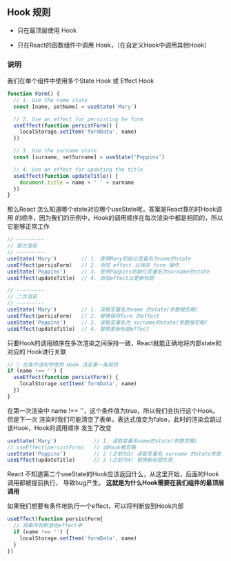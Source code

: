 
## Hook 规则

- 只在最顶层使用 Hook

- 只在React的函数组件中调用 Hook，（在自定义Hook中调用其他Hook）

### 说明

我们在单个组件中使用多个State Hook 或 Effect Hook

```js
function Form() {
  // 1. Use the name state
  const [name, setName] = useState('Mary')

  // 2. Use an effect for persisting he form
  useEffect(function persistForm() {
    localStorage.setItem('formData', name)
  })

  // 3. Use the surname state
  const [surname, setSurname] = useState('Poppins')

  // 4. Use an effect for updating the title
  useEffect(function updateTitle() {
    document.title = name + ' ' + surname
  })
}
```

那么React 怎么知道哪个state对应哪个useState呢，答案是React靠的时Hook调用
的顺序，因为我们的示例中，Hook的调用顺序在每次渲染中都是相同的，所以它能够正常工作

```js
// ---------
// 首次渲染
// ---------
useState('Mary')        // 1. 使用Mary初始化变量名为name的state
useEffect(persisForm)   // 2. 添加 effect 以保存 form 操作
useState('Poppins')     // 3. 使用Poppins初始化变量名为surname的state
useEffect(updateTitle)  // 4. 添加effect以更新标题

// ---------
// 二次渲染
// ---------
useState('Mary')        // 1. 读取变量名为name 的state(参数被忽略)
useEffect(persisForm)   // 2. 替换保存form 的effect
useState('Poppins')     // 3. 读取变量名为 surname的state(参数被忽略)
useEffect(updateTitle)  // 4. 替换更新标题effect
```

只要Hook的调用顺序在多次渲染之间保持一致，React就能正确地将内部state和对应的
Hook进行关联

```js
// 🔴 在条件语句中使用 Hook 违反第一条规则
if (name !== '') {
  useEffect(function persistForm() {
    localStorage.setItem('formData', name)
  })
}
```
在第一次渲染中 name !== ''，这个条件值为true，所以我们会执行这个Hook。但是下一次
渲染时我们可能清空了表单，表达式值变为false，此时的渲染会跳过该Hook，Hook的调用顺序
发生了改变
```js
useState('Mary')            // 1. 读取变量名name的state(参数忽略)
// useEffect(persistForm)   // 此Hook被忽略
useState('Poppins')         // 2 (之前为3) 读取变量名 surname 的state失败
useEffect(updateTitle)      // 3 (之前为4) 替换新标题失败
```
React 不知道第二个useState的Hook应该返回什么，从这里开始，后面的Hook调用都被提前执行，
导致bug产生。
**这就是为什么Hook需要在我们组件的最顶层调用**

如果我们想要有条件地执行一个effect，可以将判断放到Hook内部

```js
useEffect(function persistForm{
  // 将条件判断放在effect中
  if (name !== '') {
    localStorage.setItem('formData', name)
  }
})
```